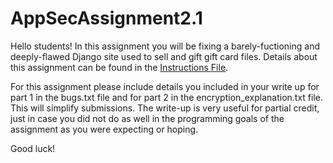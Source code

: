 # AppSecAssignment2.1
Hello students! In this assignment you will be fixing a barely-fuctioning 
and deeply-flawed Django site used to sell and gift gift card files. Details 
about this assignment can be found in the 
[Instructions File](./GiftcardSite/HW2_Instructions.md).

For this assignment please include details you included in your write
up for part 1 in the bugs.txt file and for part 2 in the 
encryption_explanation.txt file. This will simplify submissions. The 
write-up is very useful for partial credit, just in case you did not do
as well in the programming goals of the assignment as you were expecting
or hoping.

Good luck!
